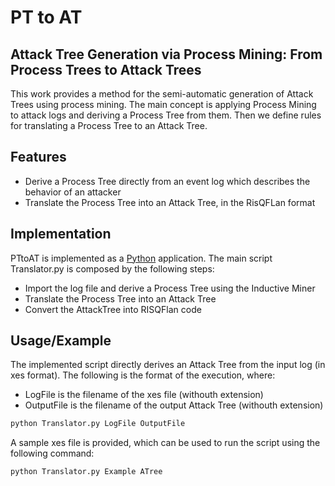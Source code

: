 # PT to AT
## Attack Tree Generation via Process Mining: From Process Trees to Attack Trees

This work provides a method for the semi-automatic generation of Attack Trees using process mining. The main concept is applying Process Mining to attack logs and deriving a Process Tree from them. Then we define rules for translating a Process Tree to an Attack Tree.
## Features

- Derive a Process Tree directly from an event log which describes the behavior of an attacker
- Translate the Process Tree into an Attack Tree, in the RisQFLan format
## Implementation

PTtoAT is implemented as a [Python](https://www.python.org/) application.
The main script Translator.py is composed by the following steps:
- Import the log file and derive a Process Tree using the Inductive Miner
- Translate the Process Tree into an Attack Tree
- Convert the AttackTree into RISQFlan code

## Usage/Example

The implemented script directly derives an Attack Tree from the input log (in xes format). The following is the format of the execution, where:
- LogFile is the filename of the xes file (withouth extension)
- OutputFile is the filename of the output Attack Tree (withouth extension) 
```python
python Translator.py LogFile OutputFile
```
A sample xes file is provided, which can be used to run the script using the following command:
```python
python Translator.py Example ATree
```
